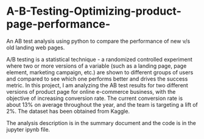 # A-B-Testing-Optimizing-product-page-performance-

An AB test analysis using python to compare the performance of new v/s old landing web pages.

A/B testing is a statistical technique - a randomized controlled experiment where two or more versions of a variable (such as a landing page, page element, marketing campaign, etc.) are shown to different groups of users and compared to see which one performs better and drives the success metric. In this project, I am analyzing the AB test results for two different versions of product page for online e-commerce business, with the objective of increasing conversion rate. The current conversion rate is about 13% on average throughout the year, and the team is targeting a lift of 2%. The dataset has been obtained from Kaggle.

The analysis description is in the summary document and the code is in the jupyter ipynb file.
